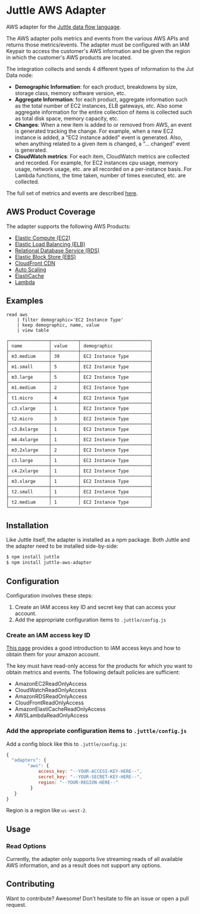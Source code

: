 # Juttle AWS Adapter

AWS adapter for the [Juttle data flow
language](https://github.com/juttle/juttle).

The AWS adapter polls metrics and events from the various AWS APIs and returns those metrics/events. The adapter must be configured with an IAM Keypair to access the customer's AWS information and be given the region in which the customer's AWS products are located.

The integration collects and sends 4 different types of information to the Jut Data node:

- **Demographic Information**: for each product, breakdowns by size, storage class, memory software version, etc.
- **Aggregate Information**: for each product, aggregate information such as the total number of EC2 instances, ELB gateways, etc. Also some aggregate information for the entire collection of items is collected such as total disk space, memory capacity, etc.
- **Changes**: When a new item is added to or removed from AWS, an event is generated tracking the change. For example, when a new EC2 instance is added, a "EC2 instance added" event is generated. Also, when anything related to a given item is changed, a "... changed" event is generated.
- **CloudWatch metrics**: For each item, CloudWatch metrics are collected and recorded. For example, for EC2 instances cpu usage, memory usage, network usage, etc. are all recorded on a per-instance basis. For Lambda functions, the time taken, number of times executed, etc. are collected.

The full set of metrics and events are described [here](./docs/aws_adapter_metrics_events.md).

## AWS Product Coverage

The adapter supports the following AWS Products:

- [Elastic Compute (EC2)](http://docs.aws.amazon.com/AWSEC2/latest/UserGuide/monitoring_ec2.html)
- [Elastic Load Balancing (ELB)](http://docs.aws.amazon.com/ElasticLoadBalancing/latest/DeveloperGuide/elb-cloudwatch-metrics.html)
- [Relational Database Service (RDS)](http://docs.aws.amazon.com/AmazonRDS/latest/UserGuide/USER_Monitoring.html)
- [Elastic Block Store (EBS)](http://docs.aws.amazon.com/AWSEC2/latest/UserGuide/monitoring-volume-status.html)
- [CloudFront CDN](http://docs.aws.amazon.com/AmazonCloudFront/latest/DeveloperGuide/monitoring-using-cloudwatch.html)
- [Auto Scaling](http://docs.aws.amazon.com/AutoScaling/latest/DeveloperGuide/as-instance-monitoring.html)
- [ElastiCache](http://docs.aws.amazon.com/AmazonElastiCache/latest/UserGuide/CacheMetrics.html)
- [Lambda](http://docs.aws.amazon.com/lambda/latest/dg/monitoring-functions.html)

## Examples

```
read aws
    | filter demographic='EC2 Instance Type'
    | keep demographic, name, value
    | view table

┌───────────────┬──────────┬──────────────────────────┐
│ name          │ value    │ demographic              │
├───────────────┼──────────┼──────────────────────────┤
│ m3.medium     │ 39       │ EC2 Instance Type        │
├───────────────┼──────────┼──────────────────────────┤
│ m1.small      │ 5        │ EC2 Instance Type        │
├───────────────┼──────────┼──────────────────────────┤
│ m3.large      │ 5        │ EC2 Instance Type        │
├───────────────┼──────────┼──────────────────────────┤
│ m1.medium     │ 2        │ EC2 Instance Type        │
├───────────────┼──────────┼──────────────────────────┤
│ t1.micro      │ 4        │ EC2 Instance Type        │
├───────────────┼──────────┼──────────────────────────┤
│ c3.xlarge     │ 1        │ EC2 Instance Type        │
├───────────────┼──────────┼──────────────────────────┤
│ t2.micro      │ 3        │ EC2 Instance Type        │
├───────────────┼──────────┼──────────────────────────┤
│ c3.8xlarge    │ 1        │ EC2 Instance Type        │
├───────────────┼──────────┼──────────────────────────┤
│ m4.4xlarge    │ 1        │ EC2 Instance Type        │
├───────────────┼──────────┼──────────────────────────┤
│ m3.2xlarge    │ 2        │ EC2 Instance Type        │
├───────────────┼──────────┼──────────────────────────┤
│ c3.large      │ 1        │ EC2 Instance Type        │
├───────────────┼──────────┼──────────────────────────┤
│ c4.2xlarge    │ 1        │ EC2 Instance Type        │
├───────────────┼──────────┼──────────────────────────┤
│ m3.xlarge     │ 1        │ EC2 Instance Type        │
├───────────────┼──────────┼──────────────────────────┤
│ t2.small      │ 1        │ EC2 Instance Type        │
├───────────────┼──────────┼──────────────────────────┤
│ t2.medium     │ 1        │ EC2 Instance Type        │
└─────────────────────────────────────────────────────┘
```

## Installation

Like Juttle itself, the adapter is installed as a npm package. Both Juttle and
the adapter need to be installed side-by-side:

```bash
$ npm install juttle
$ npm install juttle-aws-adapter
```
## Configuration

Configuration involves these steps:

1. Create an IAM access key ID and secret key that can access your account.
2. Add the appropriate configuration items to `.juttle/config.js`

### Create an IAM access key ID

[This page](https://aws.amazon.com/developers/access-keys/) provides a good introduction to IAM access keys and how to obtain them for your amazon account.

The key must have read-only access for the products for which you want to obtain metrics and events. The following default policies are sufficient:

- AmazonEC2ReadOnlyAccess
- CloudWatchReadOnlyAccess
- AmazonRDSReadOnlyAccess
- CloudFrontReadOnlyAccess
- AmazonElastiCacheReadOnlyAccess
- AWSLambdaReadOnlyAccess


### Add the appropriate configuration items to `.juttle/config.js`

Add a config block like this to `.juttle/config.js`:

```Javascript
{
  "adapters": {
        "aws": {
            access_key: "--YOUR-ACCESS-KEY-HERE--",
            secret_key: "--YOUR-SECRET-KEY-HERE--",
            region: "--YOUR-REGION-HERE--"
         }
   }
}
```

Region is a region like `us-west-2`.

## Usage

### Read Options

Currently, the adapter only supports live streaming reads of all
available AWS information, and as a result does not support any
options.

## Contributing

Want to contribute? Awesome! Don’t hesitate to file an issue or open a pull
request.

